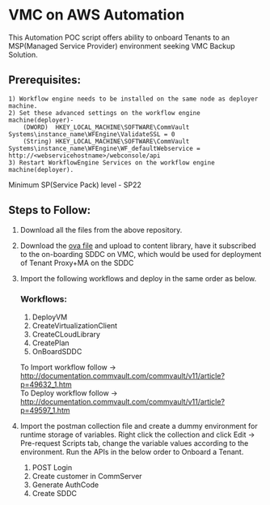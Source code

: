 # VMC on AWS Automation

This Automation POC script offers ability to onboard Tenants to an MSP(Managed Service Provider) environment seeking VMC Backup Solution.


## Prerequisites:

	1) Workflow engine needs to be installed on the same node as deployer machine.
	2) Set these advanced settings on the workflow engine machine(deployer)-
		(DWORD)  HKEY_LOCAL_MACHINE\SOFTWARE\CommVault Systems\instance_name\WFEngine\ValidateSSL = 0
		(String) HKEY_LOCAL_MACHINE\SOFTWARE\CommVault Systems\instance_name\WFEngine\WF_defaultWebservice = http://<webservicehostname>/webconsole/api
	3) Restart WorkflowEngine Services on the workflow engine machine(deployer).
Minimum SP(Service Pack) level - SP22

## Steps to Follow:
1) Download all the files from the above repository.
2) Download the <a href="https://commvaultappliance.s3-us-west-2.amazonaws.com/commvaultappliance.ova" onclick="return ! window.open(this.href);">ova file</a> and upload to content library, have it subscribed to the on-boarding SDDC on VMC, which would be used for deployment of Tenant Proxy+MA on the SDDC
3) Import the following workflows and deploy in the same order as below.	
	### Workflows:
	1) DeployVM
	2) CreateVirtualizationClient
	3) CreateCLoudLibrary
	4) CreatePlan
	5) OnBoardSDDC
	
	To Import workflow follow -> http://documentation.commvault.com/commvault/v11/article?p=49632_1.htm  
	To Deploy workflow follow -> http://documentation.commvault.com/commvault/v11/article?p=49597_1.htm
	
4) Import the postman collection file and create a dummy environment for runtime storage of variables.
	Right click the collection and click Edit -> Pre-request Scripts tab, change the variable values according to the environment.
	Run the APIs in the below order to Onboard a Tenant.
	1) POST Login 
	2) Create customer in CommServer
	3) Generate AuthCode
	4) Create SDDC
	

